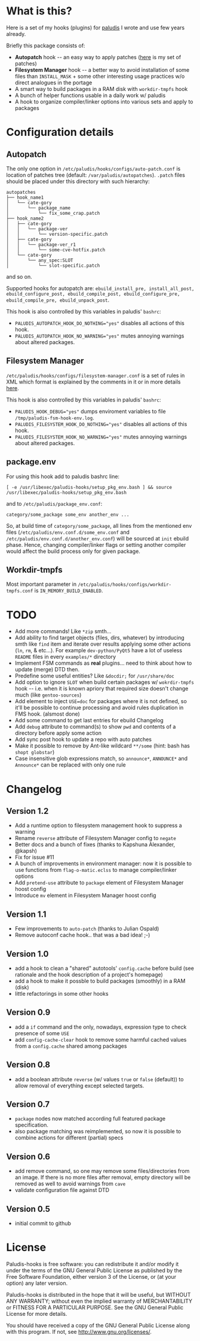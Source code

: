 What is this?
=============

Here is a set of my hooks (plugins) for [paludis](http://paludis.exherbo.org) I wrote and use few years already.

Briefly this package consists of:
* __Autopatch__ hook -- an easy way to apply patches ([here](https://github.com/zaufi/paludis-autopatches) is my set of patches)
* __Filesystem Manager__ hook -- a better way to avoid installation of some files than `INSTALL_MASK` +
  some other interesting usage practices w/o direct analogues in the portage
* A smart way to build packages in a RAM disk with `workdir-tmpfs` hook
* A bunch of helper functions usable in a daily work w/ paludis
* A hook to organize compiler/linker options into various sets and apply to packages


Configuration details
=====================

Autopatch
---------

The only one option in `/etc/paludis/hooks/configs/auto-patch.conf` is location of patches tree
(default: `/var/paludis/autopatches`).
`.patch` files should be placed under this directory with such hierarchy:
```
autopatches
├── hook_name1
│   └── cate-gory
│       └── package_name
│           └── fix_some_crap.patch
├── hook_name2
│   ├── cate-gory
│   │   └── package-ver
│   │       └── version-specific.patch
│   ├── cate-gory
│   │   └── package-ver_r1
│   │       └── some-cve-hotfix.patch
│   └── cate-gory
│       └── any_spec:SLOT
│           └── slot-specific.patch
```
and so on.

Supported hooks for autopatch are:
`ebuild_install_pre, install_all_post, ebuild_configure_post, ebuild_compile_post, ebuild_configure_pre, ebuild_compile_pre, ebuild_unpack_post`.

This hook is also controlled by this variables in paludis' `bashrc`:
  * `PALUDIS_AUTOPATCH_HOOK_DO_NOTHING="yes"` disables all actions of this hook.
  * `PALUDIS_AUTOPATCH_HOOK_NO_WARNING="yes"` mutes annoying warnings about altered packages.

Filesystem Manager
------------------

`/etc/paludis/hooks/configs/filesystem-manager.conf` is a set of rules in XML which format is explained
by the comments in it or in more details
[here](https://github.com/zaufi/paludis-config/blob/hardware/notebook/MSI-GP60-2PE-Leopard/hooks/configs/filesystem-manager.conf).

This hook is also controlled by this variables in paludis' `bashrc`:
  * `PALUDIS_HOOK_DEBUG="yes"` dumps enviroment variables to file `/tmp/paludis-fsm-hook-env.log`.
  * `PALUDIS_FILESYSTEM_HOOK_DO_NOTHING="yes"` disables all actions of this hook.
  * `PALUDIS_FILESYSTEM_HOOK_NO_WARNING="yes"` mutes annoying warnings about altered packages.

package.env
-----------

For using this hook add to paludis bashrc line:

    [ -e /usr/libexec/paludis-hooks/setup_pkg_env.bash ] && source /usr/libexec/paludis-hooks/setup_pkg_env.bash

and to `/etc/paludis/package_env.conf`:

    category/some_package some_env another_env ...

So, at build time of `category/some_package`, all lines from the mentioned env files (`/etc/paludis/env.conf.d/some_env.conf` and
`/etc/paludis/env.conf.d/another_env.conf`) will be sourced at `init` ebuild phase. Hence, changing compiler/linker flags
or setting another compiler would affect the build process only for given package.

Workdir-tmpfs
-------------

Most important parameter in `/etc/paludis/hooks/configs/workdir-tmpfs.conf` is
`IN_MEMORY_BUILD_ENABLED`.


TODO
====

* Add more commands! Like `*zip` smth...
* Add ability to find target objects (files, dirs, whatever) by introducing smth
  like `find` item and iterate over results applying some other actions (`ln`, `rm`, & etc...).
  For example `dev-python/PyQt5` have a lot of useless `README` files in every `examples/*` directory
* Implement FSM commands as **real** plugins... need to think about how to update (merge) DTD then.
* Predefine some useful entities? Like `&docdir;` for `/usr/share/doc`
* Add option to ignore `SLOT` when build certain packages w/ `wokrdir-tmpfs` hook -- i.e.
  when it is known apriory that required size doesn't change much (like `gentoo-sources`)
* Add element to inject `USE=doc` for packages where it is not defined, so it'll be possible
  to continue processing and avoid rules duplication in FMS hook. (alsmost done)
* Add some command to get last entries for ebuild Changelog
* Add `debug` attribute to command(s) to show `pwd` and contents of a directory before apply some action
* Add sync post hook to update a repo with auto patches
* Make it possible to remove by Ant-like wildcard `**/some` (hint: bash has `shopt globstar`)
* Case insensitive glob expressions match, so `announce*`, `ANNOUNCE*` and `Announce*` can be replaced
  with only one rule


Changelog
=========

Version 1.2
-----------

* Add a runtime option to filesystem management hook to suppress a warning
* Rename `reverse` attribute of Filesystem Manager config to `negate`
* Better docs and a bunch of fixes (thanks to Kapshuna Alexander, @kapsh)
* Fix for issue #11
* A bunch of improvements in environment manager: now it is possible to use
  functions from `flag-o-matic.eclss` to manage compiler/linker options
* Add `pretend-use` attribute to `package` element of Filesystem Manager hoost config
* Introduce `mv` element in Filesystem Manager hoost config

Version 1.1
-----------

* Few improvements to `auto-patch` (thanks to Julian Ospald)
* Remove autoconf cache hook.. that was a bad idea! ;-)

Version 1.0
-----------
* add a hook to clean a "shared" autotools' `config.cache` before build (see rationale and the hook
  description of a project's homepage)
* add a hook to make it possble to build packages (smoothly) in a RAM (disk)
* little refactorings in some other hooks

Version 0.9
-----------
* add a `if` command and the only, nowadays, expression type to check presence of some `USE`
* add `config-cache-clear` hook to remove some harmful cached values from a `config.cache`
  shared among packages

Version 0.8
-----------
* add a boolean attribute `reverse` (w/ values `true` or `false` (default)) to allow removal
of everything except selected targets.

Version 0.7
-----------
* `package` nodes now matched according full featured package specification.
* also package matching was reimplemented, so now it is possible to combine actions
  for different (partial) specs

Version 0.6
-----------
* add remove command, so one may remove some files/directories from an image. If there is
  no more files after removal, empty directory will be removed as well to avoid warnings
  from `cave`
* validate configuration file against DTD

Version 0.5
-----------
* initial commit to github


License
=======

Paludis-hooks is free software: you can redistribute it and/or modify it
under the terms of the GNU General Public License as published by the
Free Software Foundation, either version 3 of the License, or
(at your option) any later version.

Paludis-hooks is distributed in the hope that it will be useful, but
WITHOUT ANY WARRANTY; without even the implied warranty of
MERCHANTABILITY or FITNESS FOR A PARTICULAR PURPOSE.
See the GNU General Public License for more details.

You should have received a copy of the GNU General Public License along
with this program.  If not, see <http://www.gnu.org/licenses/>.
